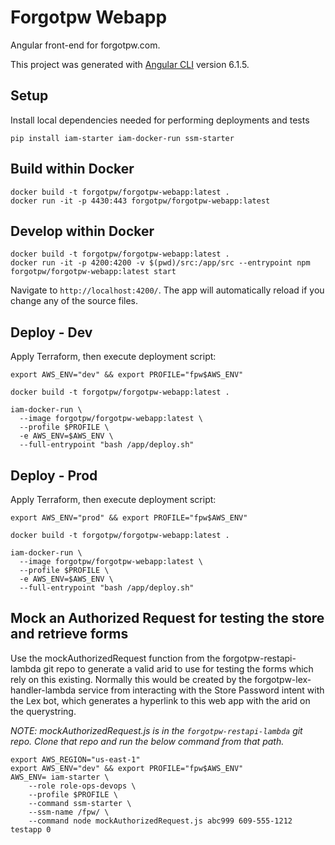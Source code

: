# Forgotpw Webapp

Angular front-end for forgotpw.com.

This project was generated with [Angular CLI](https://github.com/angular/angular-cli) version 6.1.5.

## Setup

Install local dependencies needed for performing deployments and tests

```shell
pip install iam-starter iam-docker-run ssm-starter
```

## Build within Docker

```shell
docker build -t forgotpw/forgotpw-webapp:latest .
docker run -it -p 4430:443 forgotpw/forgotpw-webapp:latest
```

## Develop within Docker

```shell
docker build -t forgotpw/forgotpw-webapp:latest .
docker run -it -p 4200:4200 -v $(pwd)/src:/app/src --entrypoint npm forgotpw/forgotpw-webapp:latest start
```

Navigate to `http://localhost:4200/`. The app will automatically reload if you change any of the source files.

## Deploy - Dev

Apply Terraform, then execute deployment script:

```shell
export AWS_ENV="dev" && export PROFILE="fpw$AWS_ENV"

docker build -t forgotpw/forgotpw-webapp:latest .

iam-docker-run \
  --image forgotpw/forgotpw-webapp:latest \
  --profile $PROFILE \
  -e AWS_ENV=$AWS_ENV \
  --full-entrypoint "bash /app/deploy.sh"
```

## Deploy - Prod

Apply Terraform, then execute deployment script:

```shell
export AWS_ENV="prod" && export PROFILE="fpw$AWS_ENV"

docker build -t forgotpw/forgotpw-webapp:latest .

iam-docker-run \
  --image forgotpw/forgotpw-webapp:latest \
  --profile $PROFILE \
  -e AWS_ENV=$AWS_ENV \
  --full-entrypoint "bash /app/deploy.sh"
```

## Mock an Authorized Request for testing the store and retrieve forms

Use the mockAuthorizedRequest function from the forgotpw-restapi-lambda git repo to generate a valid arid to use for testing the forms which rely on this existing.  Normally this would be created by the forgotpw-lex-handler-lambda service from interacting with the Store Password intent with the Lex bot, which generates a hyperlink to this web app with the arid on the querystring.

*NOTE: mockAuthorizedRequest.js is in the `forgotpw-restapi-lambda` git repo.  Clone that repo and run the below command from that path.*

```shell
export AWS_REGION="us-east-1"
export AWS_ENV="dev" && export PROFILE="fpw$AWS_ENV"
AWS_ENV= iam-starter \
    --role role-ops-devops \
    --profile $PROFILE \
    --command ssm-starter \
    --ssm-name /fpw/ \
    --command node mockAuthorizedRequest.js abc999 609-555-1212 testapp 0
```

